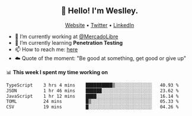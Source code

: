 <h2 align="center">👋 Hello! I'm Weslley.</h2>
<p align="center">
  <a href="http://weslleyneri.com.br">Website</a> •
  <a href="https://twitter.com/Weslley_Neri">Twitter</a> •
  <a href="https://www.linkedin.com/in/weslley-neri-3658908b">LinkedIn</a>
</p>


- 🔭 I’m currently working at [@MercadoLibre](https://github.com/mercadolibre)
- 🌱 I’m currently learning **Penetration Testing**
- 📫 How to reach me: [here](mailto:weslley39@gmail.com)
- ☁️ Quote of the moment: "Be good at something, get good or give up"

📊 **This week I spent my time working on**
<!--START_SECTION:waka-->

```txt
TypeScript    3 hrs 4 mins    ██████████▒░░░░░░░░░░░░░░   40.93 %
JSON          1 hr 46 mins    ██████░░░░░░░░░░░░░░░░░░░   23.62 %
JavaScript    1 hr 12 mins    ████░░░░░░░░░░░░░░░░░░░░░   16.14 %
TOML          24 mins         █▒░░░░░░░░░░░░░░░░░░░░░░░   05.33 %
CSV           19 mins         █░░░░░░░░░░░░░░░░░░░░░░░░   04.26 %
```

<!--END_SECTION:waka-->

<!-- Inspired by https://github.com/gruselhaus/gruselhaus -->